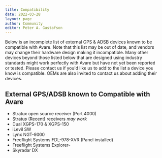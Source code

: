```yaml
---
title: Compatibility
date: 2022-03-28
layout: page
author: Community
editor: Peter A. Gustafson
---
```


Below is an incomplete list of external GPS & ADSB devices known to be
compatible with Avare. Note that this list may be out of date, and
vendors may change their hardware design making it incompatible. Many
other devices beyond those listed below that are designed using
industry standards might work perfectly with Avare but have not yet
been reported or tested. Please contact us if you'd like us to add to
the list a device you know is compatible. OEMs are also invited to
contact us about adding their devices.

## External GPS/ADSB known to Compatible with Avare

-   Stratu*x* open source receiver (Port 4000)
-   Stratu*s* (Recent) receivers _may work_
-   Dual XGPS-170 & XGPS-150
-   iLevil SW
-   Lynx NGT-9000
-   Freeflight Systems FDL-978-XVR (Panel installed)
-   Freeflight Systems Explorer-
-   Skyradar DX
